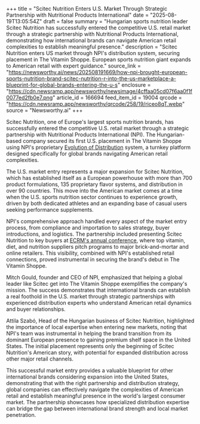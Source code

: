 +++
title = "Scitec Nutrition Enters U.S. Market Through Strategic Partnership with Nutritional Products International"
date = "2025-08-19T13:05:54Z"
draft = false
summary = "Hungarian sports nutrition leader Scitec Nutrition has successfully entered the competitive U.S. retail market through a strategic partnership with Nutritional Products International, demonstrating how international brands can navigate American retail complexities to establish meaningful presence."
description = "Scitec Nutrition enters US market through NPI's distribution system, securing placement in The Vitamin Shoppe. European sports nutrition giant expands to American retail with expert guidance."
source_link = "https://newsworthy.ai/news/202508191669/how-npi-brought-european-sports-nutrition-brand-scitec-nutrition-r-into-the-us-marketplace-a-blueprint-for-global-brands-entering-the-u-s"
enclosure = "https://cdn.newsramp.app/newsworthy/newsimage/4cffaa05cd07f6aa0f1f0077ed2fb0e7.png"
article_id = 166694
feed_item_id = 19004
qrcode = "https://cdn.newsramp.app/newsworthy/qrcode/258/19/riceo8qT.webp"
source = "Newsworthy.ai"
+++

<p>Scitec Nutrition, one of Europe's largest sports nutrition brands, has successfully entered the competitive U.S. retail market through a strategic partnership with Nutritional Products International (NPI). The Hungarian-based company secured its first U.S. placement in The Vitamin Shoppe using NPI's proprietary <a href="https://www.nutricompany.com" rel="nofollow" target="_blank">Evolution of Distribution</a> system, a turnkey platform designed specifically for global brands navigating American retail complexities.</p><p>The U.S. market entry represents a major expansion for Scitec Nutrition, which has established itself as a European powerhouse with more than 700 product formulations, 135 proprietary flavor systems, and distribution in over 90 countries. This move into the American market comes at a time when the U.S. sports nutrition sector continues to experience growth, driven by both dedicated athletes and an expanding base of casual users seeking performance supplements.</p><p>NPI's comprehensive approach handled every aspect of the market entry process, from compliance and importation to sales strategy, buyer introductions, and logistics. The partnership included presenting Scitec Nutrition to key buyers at <a href="https://www.ecrm.marketgate.com" rel="nofollow" target="_blank">ECRM's annual conference</a>, where top vitamin, diet, and nutrition suppliers pitch programs to major brick-and-mortar and online retailers. This visibility, combined with NPI's established retail connections, proved instrumental in securing the brand's debut in The Vitamin Shoppe.</p><p>Mitch Gould, founder and CEO of NPI, emphasized that helping a global leader like Scitec get into The Vitamin Shoppe exemplifies the company's mission. The success demonstrates that international brands can establish a real foothold in the U.S. market through strategic partnerships with experienced distribution experts who understand American retail dynamics and buyer relationships.</p><p>Attila Szabó, Head of the Hungarian business of Scitec Nutrition, highlighted the importance of local expertise when entering new markets, noting that NPI's team was instrumental in helping the brand transition from its dominant European presence to gaining premium shelf space in the United States. The initial placement represents only the beginning of Scitec Nutrition's American story, with potential for expanded distribution across other major retail channels.</p><p>This successful market entry provides a valuable blueprint for other international brands considering expansion into the United States, demonstrating that with the right partnership and distribution strategy, global companies can effectively navigate the complexities of American retail and establish meaningful presence in the world's largest consumer market. The partnership showcases how specialized distribution expertise can bridge the gap between international brand strength and local market penetration.</p>